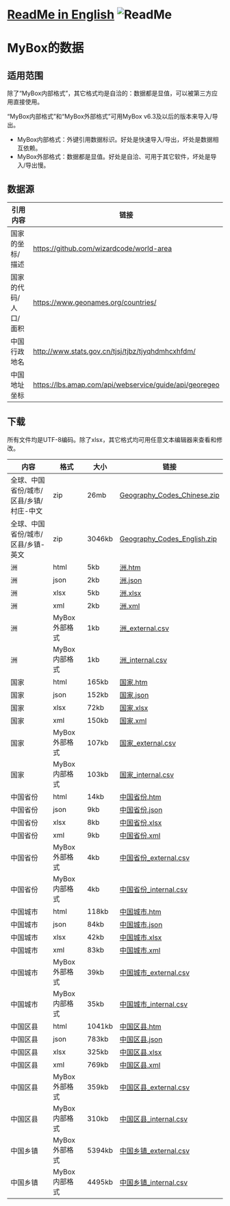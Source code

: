 # [ReadMe in English](https://github.com/Mararsh/MyBox_data/tree/master/en)  ![ReadMe](https://mararsh.github.io/MyBox_data/iconOK.png)   

# MyBox的数据

## 适用范围
除了“MyBox内部格式”，其它格式均是自洽的：数据都是显值，可以被第三方应用直接使用。

“MyBox内部格式”和“MyBox外部格式”可用MyBox v6.3及以后的版本来导入/导出。   
-  MyBox内部格式：外键引用数据标识。好处是快速导入/导出，坏处是数据相互依赖。   
-  MyBox外部格式：数据都是显值。好处是自洽、可用于其它软件，坏处是导入/导出慢。

## 数据源
| 引用内容 | 链接 |    
| --- | --- |   
| 国家的坐标/描述 | https://github.com/wizardcode/world-area |       
| 国家的代码/人口/面积 | https://www.geonames.org/countries/ |       
| 中国行政地名 | http://www.stats.gov.cn/tjsj/tjbz/tjyqhdmhcxhfdm/ |     
| 中国地址坐标 | https://lbs.amap.com/api/webservice/guide/api/georegeo   |     
 

## 下载

所有文件均是UTF-8编码。除了xlsx，其它格式均可用任意文本编辑器来查看和修改。  

| 内容 | 格式 | 大小 | 链接 |    
| --- | --- | --- |  --- |   
| 全球、中国省份/城市/区县/乡镇/村庄-中文 | zip | 26mb | [Geography_Codes_Chinese.zip](https://github.com/Mararsh/MyBox_data/releases/download/v1.0/Geography_Codes_Chinese.zip) |       
| 全球、中国省份/城市/区县/乡镇-英文 | zip | 3046kb | [Geography_Codes_English.zip](https://github.com/Mararsh/MyBox_data/releases/download/v1.0/Geography_Codes_English.zip) |       
| 洲 | html | 5kb | [洲.htm](http://mararsh.github.io/MyBox_data/地理代码/全球/洲.htm) |       
| 洲 | json | 2kb | [洲.json](http://mararsh.github.io/MyBox_data/地理代码/全球/洲.json) |       
| 洲 | xlsx | 5kb | [洲.xlsx](http://mararsh.github.io/MyBox_data/地理代码/全球/洲.xlsx) |       
| 洲 | xml | 2kb | [洲.xml](http://mararsh.github.io/MyBox_data/地理代码/洲.xml) |       
| 洲 | MyBox外部格式 | 1kb | [洲_external.csv](http://mararsh.github.io/MyBox_data/地理代码/全球/洲_external.csv) |       
| 洲 | MyBox内部格式 | 1kb | [洲_internal.csv](http://mararsh.github.io/MyBox_data/地理代码/全球/洲_internal.csv) |       
| 国家 | html | 165kb | [国家.htm](http://mararsh.github.io/MyBox_data/地理代码/全球/国家.htm) |       
| 国家 | json | 152kb | [国家.json](http://mararsh.github.io/MyBox_data/地理代码/全球/国家.json) |       
| 国家 | xlsx | 72kb | [国家.xlsx](http://mararsh.github.io/MyBox_data/地理代码/全球/国家.xlsx) |       
| 国家 | xml | 150kb | [国家.xml](http://mararsh.github.io/MyBox_data/地理代码/全球/国家.xml) |       
| 国家 | MyBox外部格式 | 107kb | [国家_external.csv](http://mararsh.github.io/MyBox_data/地理代码/全球/国家_external.csv) |       
| 国家 | MyBox内部格式 | 103kb | [国家_internal.csv](http://mararsh.github.io/MyBox_data/地理代码/全球/国家_internal.csv) |       
| 中国省份 | html | 14kb | [中国省份.htm](http://mararsh.github.io/MyBox_data/地理代码/中国/中国省份/中国省份.htm) |       
| 中国省份 | json | 9kb | [中国省份.json](http://mararsh.github.io/MyBox_data/地理代码/中国/中国省份/中国省份.json) |       
| 中国省份 | xlsx | 8kb | [中国省份.xlsx](http://mararsh.github.io/MyBox_data/地理代码/中国/中国省份/中国省份.xlsx) |       
| 中国省份 | xml | 9kb | [中国省份.xml](http://mararsh.github.io/MyBox_data/地理代码/中国/中国省份/中国省份.xml) |       
| 中国省份 | MyBox外部格式 | 4kb | [中国省份_external.csv](http://mararsh.github.io/MyBox_data/地理代码/中国/中国省份/中国省份_external.csv) |       
| 中国省份 | MyBox内部格式 | 4kb | [中国省份_internal.csv](http://mararsh.github.io/MyBox_data/地理代码/中国/中国省份/中国省份_internal.csv) |       
| 中国城市 | html | 118kb | [中国城市.htm](http://mararsh.github.io/MyBox_data/地理代码/中国/中国城市/中国城市.htm) |       
| 中国城市 | json | 84kb | [中国城市.json](http://mararsh.github.io/MyBox_data/地理代码/中国/中国城市/中国城市.json) |       
| 中国城市 | xlsx | 42kb | [中国城市.xlsx](http://mararsh.github.io/MyBox_data/地理代码/中国/中国城市/中国城市.xlsx) |       
| 中国城市 | xml | 83kb | [中国城市.xml](http://mararsh.github.io/MyBox_data/地理代码/中国/中国城市/中国城市.xml) |       
| 中国城市 | MyBox外部格式 | 39kb | [中国城市_external.csv](http://mararsh.github.io/MyBox_data/地理代码/中国/中国城市/中国城市_external.csv) |       
| 中国城市 | MyBox内部格式 | 35kb | [中国城市_internal.csv](http://mararsh.github.io/MyBox_data/地理代码/中国/中国城市/中国城市_internal.csv) |       
| 中国区县 | html | 1041kb | [中国区县.htm](http://mararsh.github.io/MyBox_data/地理代码/中国/中国区县/中国区县.htm) |       
| 中国区县 | json | 783kb | [中国区县.json](http://mararsh.github.io/MyBox_data/地理代码/中国/中国区县/中国区县.json) |       
| 中国区县 | xlsx | 325kb | [中国区县.xlsx](http://mararsh.github.io/MyBox_data/地理代码/中国/中国区县/中国区县.xlsx) |       
| 中国区县 | xml | 769kb | [中国区县.xml](http://mararsh.github.io/MyBox_data/地理代码/中国/中国区县/中国区县.xml) |       
| 中国区县 | MyBox外部格式 | 359kb | [中国区县_external.csv](http://mararsh.github.io/MyBox_data/地理代码/中国/中国区县/中国区县_external.csv) |       
| 中国区县 | MyBox内部格式 | 310kb | [中国区县_internal.csv](http://mararsh.github.io/MyBox_data/地理代码/中国/中国区县/中国区县_internal.csv) |       
| 中国乡镇 | MyBox外部格式 | 5394kb | [中国乡镇_external.csv](http://mararsh.github.io/MyBox_data/地理代码/中国/中国乡镇/中国乡镇_external.csv) |       
| 中国乡镇 | MyBox内部格式 | 4495kb | [中国乡镇_internal.csv](http://mararsh.github.io/MyBox_data/地理代码/中国/中国乡镇/中国乡镇_internal.csv) | 
